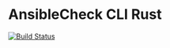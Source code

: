 # AnsibleCheck CLI Rust

[![Build Status](https://travis-ci.org/davenport-rust/ansiblecheck-cli.svg?branch=master)](https://travis-ci.org/davenport-rust/ansiblecheck-cli)
